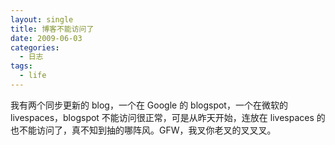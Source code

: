 ```yaml
---
layout: single
title: 博客不能访问了
date: 2009-06-03
categories:
  - 日志
tags:
  - life
---
```


我有两个同步更新的 blog，一个在 Google 的 blogspot，一个在微软的 livespaces，blogspot 不能访问很正常，可是从昨天开始，连放在 livespaces 的也不能访问了，真不知到抽的哪阵风。GFW，我叉你老叉的叉叉叉。
